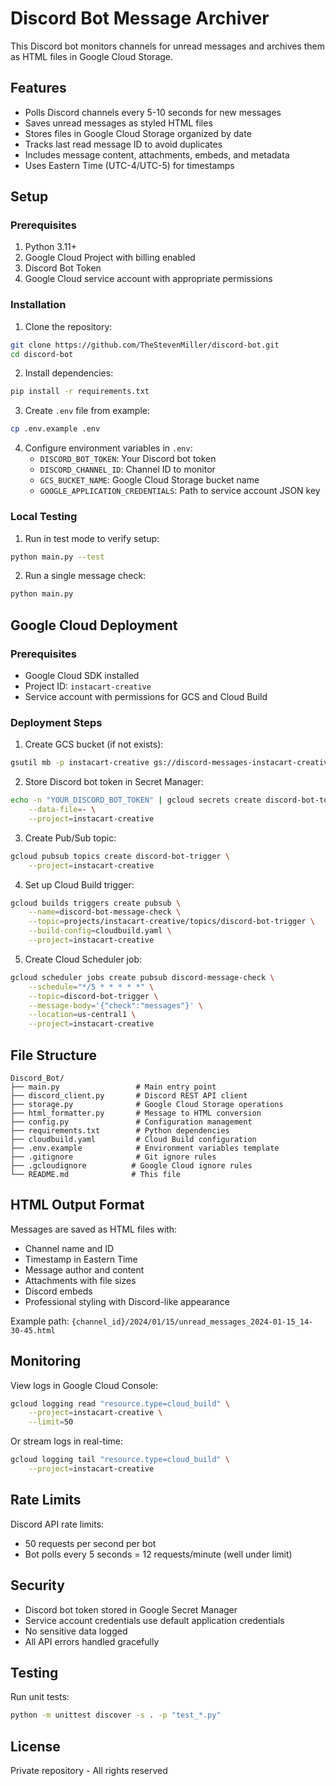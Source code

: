 # Discord Bot Message Archiver

This Discord bot monitors channels for unread messages and archives them as HTML files in Google Cloud Storage.

## Features

- Polls Discord channels every 5-10 seconds for new messages
- Saves unread messages as styled HTML files
- Stores files in Google Cloud Storage organized by date
- Tracks last read message ID to avoid duplicates
- Includes message content, attachments, embeds, and metadata
- Uses Eastern Time (UTC-4/UTC-5) for timestamps

## Setup

### Prerequisites

1. Python 3.11+
2. Google Cloud Project with billing enabled
3. Discord Bot Token
4. Google Cloud service account with appropriate permissions

### Installation

1. Clone the repository:
```bash
git clone https://github.com/TheStevenMiller/discord-bot.git
cd discord-bot
```

2. Install dependencies:
```bash
pip install -r requirements.txt
```

3. Create `.env` file from example:
```bash
cp .env.example .env
```

4. Configure environment variables in `.env`:
   - `DISCORD_BOT_TOKEN`: Your Discord bot token
   - `DISCORD_CHANNEL_ID`: Channel ID to monitor
   - `GCS_BUCKET_NAME`: Google Cloud Storage bucket name
   - `GOOGLE_APPLICATION_CREDENTIALS`: Path to service account JSON key

### Local Testing

1. Run in test mode to verify setup:
```bash
python main.py --test
```

2. Run a single message check:
```bash
python main.py
```

## Google Cloud Deployment

### Prerequisites
- Google Cloud SDK installed
- Project ID: `instacart-creative`
- Service account with permissions for GCS and Cloud Build

### Deployment Steps

1. Create GCS bucket (if not exists):
```bash
gsutil mb -p instacart-creative gs://discord-messages-instacart-creative
```

2. Store Discord bot token in Secret Manager:
```bash
echo -n "YOUR_DISCORD_BOT_TOKEN" | gcloud secrets create discord-bot-token \
    --data-file=- \
    --project=instacart-creative
```

3. Create Pub/Sub topic:
```bash
gcloud pubsub topics create discord-bot-trigger \
    --project=instacart-creative
```

4. Set up Cloud Build trigger:
```bash
gcloud builds triggers create pubsub \
    --name=discord-bot-message-check \
    --topic=projects/instacart-creative/topics/discord-bot-trigger \
    --build-config=cloudbuild.yaml \
    --project=instacart-creative
```

5. Create Cloud Scheduler job:
```bash
gcloud scheduler jobs create pubsub discord-message-check \
    --schedule="*/5 * * * * *" \
    --topic=discord-bot-trigger \
    --message-body='{"check":"messages"}' \
    --location=us-central1 \
    --project=instacart-creative
```

## File Structure

```
Discord_Bot/
├── main.py                 # Main entry point
├── discord_client.py       # Discord REST API client
├── storage.py              # Google Cloud Storage operations
├── html_formatter.py       # Message to HTML conversion
├── config.py               # Configuration management
├── requirements.txt        # Python dependencies
├── cloudbuild.yaml         # Cloud Build configuration
├── .env.example            # Environment variables template
├── .gitignore              # Git ignore rules
├── .gcloudignore          # Google Cloud ignore rules
└── README.md              # This file
```

## HTML Output Format

Messages are saved as HTML files with:
- Channel name and ID
- Timestamp in Eastern Time
- Message author and content
- Attachments with file sizes
- Discord embeds
- Professional styling with Discord-like appearance

Example path: `{channel_id}/2024/01/15/unread_messages_2024-01-15_14-30-45.html`

## Monitoring

View logs in Google Cloud Console:
```bash
gcloud logging read "resource.type=cloud_build" \
    --project=instacart-creative \
    --limit=50
```

Or stream logs in real-time:
```bash
gcloud logging tail "resource.type=cloud_build" \
    --project=instacart-creative
```

## Rate Limits

Discord API rate limits:
- 50 requests per second per bot
- Bot polls every 5 seconds = 12 requests/minute (well under limit)

## Security

- Discord bot token stored in Google Secret Manager
- Service account credentials use default application credentials
- No sensitive data logged
- All API errors handled gracefully

## Testing

Run unit tests:
```bash
python -m unittest discover -s . -p "test_*.py"
```

## License

Private repository - All rights reserved